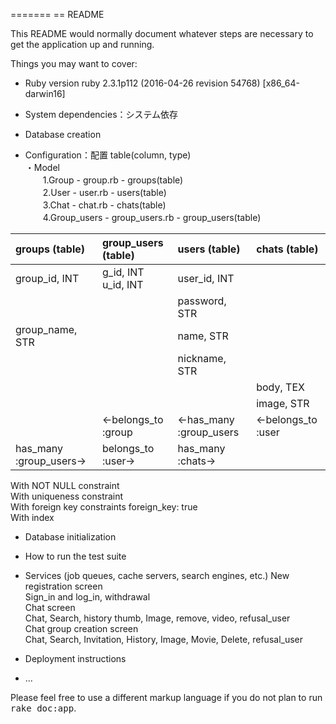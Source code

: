 =======
== README

This README would normally document whatever steps are necessary to get the
application up and running.

Things you may want to cover:

* Ruby version
ruby 2.3.1p112 (2016-04-26 revision 54768) [x86_64-darwin16]

 * System dependencies：システム依存

 * Database creation

 * Configuration：配置 table(column, type)  
・Model  
　　1.Group - group.rb - groups(table)  
　　2.User - user.rb - users(table)  
　　3.Chat - chat.rb - chats(table)  
　　4.Group_users - group_users.rb - group_users(table)

 | groups (table) | group_users (table) | users (table) | chats (table) |  
 | :- | :- | :- | :- |  
 | group_id, INT | g_id, INT <br> u_id, INT | user_id, INT |  |  
 |  |  | password, STR |  |  
 | group_name, STR |  | name, STR | |  
 |  |  | nickname, STR |  |  
 | |  |  | body, TEX |  
 |  |  |  | image, STR |  
 |  | ←belongs_to :group | ←has_many :group_users | ←belongs_to :user |  
 | has_many :group_users→ | belongs_to :user→ | has_many :chats→ |  |  


 With NOT NULL constraint  
 With uniqueness constraint  
 With foreign key constraints foreign_key: true  
 With index  

* Database initialization

* How to run the test suite

* Services (job queues, cache servers, search engines, etc.)
 New registration screen  
 Sign_in and log_in, withdrawal  
 Chat screen  
 Chat, Search, history thumb, Image, remove, video, refusal_user  
 Chat group creation screen  
 Chat, Search, Invitation, History, Image, Movie, Delete, refusal_user  

* Deployment instructions

* ...


 Please feel free to use a different markup language if you do not plan to run
 <tt>rake doc:app</tt>.
